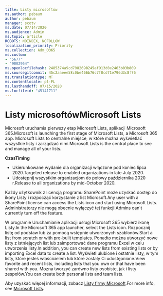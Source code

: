 ```yaml
---
title: Listy microsoftów
ms.author: pebaum
author: pebaum
manager: scotv
ms.date: 07/14/2020
ms.audience: Admin
ms.topic: article
ROBOTS: NOINDEX, NOFOLLOW
localization_priority: Priority
ms.collection: Adm_O365
ms.custom:
- "5677"
- "9002964"
ms.openlocfilehash: 2485374a9cd7082698245af913d0e2463b03b809
ms.sourcegitcommit: 45c2aaeee58c0be466b76c7f0cd71e796d3c8f76
ms.translationtype: MT
ms.contentlocale: pl-PL
ms.lasthandoff: 07/15/2020
ms.locfileid: "45141711"
---
```

# <a name="microsoft-lists"></a><span data-ttu-id="6cee4-102">Listy microsoftów</span><span class="sxs-lookup"><span data-stu-id="6cee4-102">Microsoft Lists</span></span>

<span data-ttu-id="6cee4-103">Microsoft uruchamia pierwszy etap Microsoft Lists, aplikacji Microsoft 365.</span><span class="sxs-lookup"><span data-stu-id="6cee4-103">Microsoft is launching the first stage of Microsoft Lists, a Microsoft 365 app.</span></span> <span data-ttu-id="6cee4-104">Microsoft Lists to centralne miejsce, w które można wyświetlać wszystkie listy i zarządzać nimi.</span><span class="sxs-lookup"><span data-stu-id="6cee4-104">Microsoft Lists is the central place to see and manage all of your lists.</span></span>  
  
<span data-ttu-id="6cee4-105">**Czas**</span><span class="sxs-lookup"><span data-stu-id="6cee4-105">**Timing**</span></span>  

- <span data-ttu-id="6cee4-106">Ukierunkowane wydanie dla organizacji włączone pod koniec lipca 2020.</span><span class="sxs-lookup"><span data-stu-id="6cee4-106">Targeted release to enabled organizations in late July 2020.</span></span>
- <span data-ttu-id="6cee4-107">Udostępnij wszystkim organizacjom do połowy października 2020 r.</span><span class="sxs-lookup"><span data-stu-id="6cee4-107">Release to all organizations by mid-October 2020.</span></span>

<span data-ttu-id="6cee4-108">Każdy użytkownik z licencją programu SharePoint może uzyskać dostęp do ikony Listy i rozpocząć korzystanie z list Microsoft.</span><span class="sxs-lookup"><span data-stu-id="6cee4-108">Any user with a SharePoint license can access the Lists icon and start using Microsoft Lists.</span></span> <span data-ttu-id="6cee4-109">Administratorzy nie mogą obecnie wyłączyć tej funkcji.</span><span class="sxs-lookup"><span data-stu-id="6cee4-109">Admins can't currently turn off the feature.</span></span>
 
<span data-ttu-id="6cee4-110">W programie Uruchamianie aplikacji usługi Microsoft 365 wybierz ikonę Listy.</span><span class="sxs-lookup"><span data-stu-id="6cee4-110">In the Microsoft 365 app launcher, select the Lists icon.</span></span> <span data-ttu-id="6cee4-111">Rozpocznij listę od podstaw lub za pomocą wstępnie utworzonych szablonów.</span><span class="sxs-lookup"><span data-stu-id="6cee4-111">Start a list from scratch or with pre-built templates.</span></span> <span data-ttu-id="6cee4-112">Ponadto można utworzyć nowe listy z istniejących list lub zaimportować dane programu Excel w celu utworzenia listy.</span><span class="sxs-lookup"><span data-stu-id="6cee4-112">In addition, you can create new lists from existing lists or by importing Excel data to create a list.</span></span> <span data-ttu-id="6cee4-113">Wyświetl ulubione i ostatnie listy, w tym listy, które jesteś właścicielem lub które zostały Ci udostępnione.</span><span class="sxs-lookup"><span data-stu-id="6cee4-113">View favorite and recent lists, including lists that you own or that have been shared with you.</span></span> <span data-ttu-id="6cee4-114">Można tworzyć zarówno listy osobiste, jak i listy zespołów.</span><span class="sxs-lookup"><span data-stu-id="6cee4-114">You can create both personal lists and team lists.</span></span>  

<span data-ttu-id="6cee4-115">Aby uzyskać więcej informacji, zobacz [Listy firmy Microsoft](https://aka.ms/microsoftlists).</span><span class="sxs-lookup"><span data-stu-id="6cee4-115">For more info, see [Microsoft Lists](https://aka.ms/microsoftlists).</span></span>